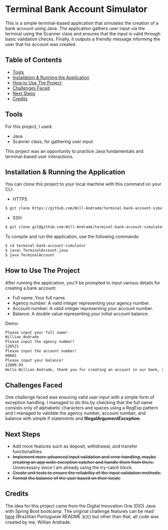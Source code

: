 # Terminal Bank Account Simulator

This is a simple terminal-based application that simulates the creation of a bank account using Java. The application gathers user input via the terminal using the Scanner class and ensures that the input is valid through basic validation checks. Finally, it outputs a friendly message informing the user that his account was created.

## Table of Contents

- [Tools](#tools)
- [Installation & Running the Application](#installation--running-the-application)
- [How to Use The Project](#how-to-use-the-project)
- [Challenges Faced](#challenges-faced)
- [Next Steps](#next-steps)
- [Credits](#credits)

## Tools
For this project, I used:
- Java
- Scanner class, for gathering user input

This project was an opportunity to practice Java fundamentals and terminal-based user interactions.

## Installation & Running the Application

You can clone this project to your local machine with this command on your CLI:

- HTTPS

```bash
$ git clone https://github.com/Will-Andrade/terminal-bank-account-simulator.git
```

- SSH

```bash
$ git clone git@github.com:Will-Andrade/terminal-bank-account-simulator.git
```

To compile and run the application, use the following commands:

```bash
$ cd terminal-bank-account-simulator
$ javac TerminalAccount.java
$ java TerminalAccount
```

## How to Use The Project

After running the application, you'll be prompted to input various details for creating a bank account:

- Full name: Your full name.
- Agency number: A valid integer representing your agency number.
- Account number: A valid integer representing your account number.
- Balance: A double value representing your initial account balance.

Demo:
```bash
Please input your full name!
Willian Andrade
Please input the agency number!
120521
Please input the account number!
00082
Please input your balance!
12800.93
Hello Willian Andrade, thank you for creating an account in our bank, your agency is 120521, account 00082 and your balance 12.800,93 is already available for withdraw.
```

## Challenges Faced

One challenge faced was ensuring valid user input with a simple form of exception handling. I managed to do this by checking that the full name consists only of alphabetic characters and spaces using a RegExp pattern and I managed to validate the agency number, account number, and balance with simple if statements and **IllegalArgumentException**.

## Next Steps

- Add more features such as deposit, withdrawal, and transfer functionalities.
- ~~Implement more advanced input validation and error handling, maybe creating an app 
  wide exception catcher and handle them from there.~~ Unnecessary since I am already 
  using the try-catch block.
- ~~Create unit tests to ensure the reliability of the input validation methods.~~
- ~~Format the balance of the user based on their locale~~

## Credits

The idea for this project came from the Digital Innovation One (DIO) Java with Spring Boot bootcamp. The original challenge features can be read [here](https://github.com/digitalinnovationone/trilha-java-basico/tree/main/desafios/sintaxe) (Brazillian Portuguese README 🇧🇷) but other than that, all code was created by me, Willian Andrade.
